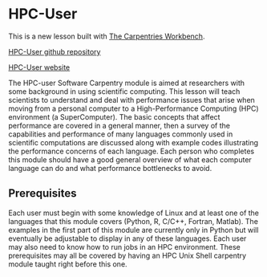 # HPC-User

This is a new lesson built with [The Carpentries Workbench][workbench]. 

[HPC-User github repository](https://github.com/DrDaveTurner/HPC-User)

[HPC-User website](https://drdaveturner.github.io/HPC-User/instructor/index.html)

The HPC-user Software Carpentry module is aimed at researchers with
some background in using scientific computing.
This lesson will teach scientists to understand and deal with performance issues
that arise when moving from a personal computer
to a High-Performance Computing (HPC) environment (a SuperComputer).
The basic concepts
that affect performance are covered in a general manner, then a survey of
the capabilities and performance of many languages commonly used in
scientific computations are discussed along with example codes illustrating
the performance concerns of each language.  Each person who completes this module
should have a good general overview of what each computer language can
do and what performance bottlenecks to avoid.

## Prerequisites

Each user must begin with some knowledge of Linux and at least one
of the languages that this module covers (Python, R, C/C++, Fortran, Matlab).
The examples in the first part of this module are currently only in Python but will
eventually be adjustable to display in any
of these languages.  Each user may also need to know how to run
jobs in an HPC environment.  These prerequisites may all be covered by
having an HPC Unix Shell carpentry module taught right before this one.



[cff-sandpaper-docs]:  https://carpentries.github.io/sandpaper-docs/editing.html#making-your-lesson-citable
[workbench]: https://carpentries.github.io/sandpaper-docs/
